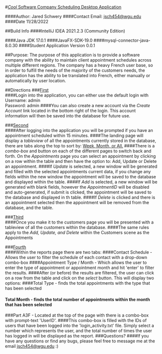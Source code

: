 #<ins>*Cool* Software Company Scheduling Desktop Application</ins>

####Author: Jared Schwery
####Contact Email: jsch454@wgu.edu
####Date 11/28/2022

##Build Info
####IntelliJ IDEA 2021.2.3 (Community Edition)

####Java JDK 17.0.1
####JavaFX-SDK-19.0
####mysql-connector-java-8.0.30
####Student Application Version 0.0.1


##Purpose:
The purpose of this application is to provide a software company with the ability to maintain client appointment schedules across multiple different regions. 
The company has a heavy French user base, so in order to fulfill the needs 
of the majority of the customers needs, the application has the ability to be translated into French, either manually or automatically by user location.

##Directions
###<ins>First</ins><br> 
####Login into the application, you can either use the default login with<br> Username: admin<br>Password: admin
####You can also create a new account via the *Create Account* link located in the bottom right of the login. This account information will then be saved into the database for future use.

###<ins>Second</ins><br>
####After logging into the application you will be prompted if you have an appointment scheduled within 15 minutes. 
####The landing page will display a *tableview* of all the appointments currently stored in the database, there are tabs along the top to sort by: <ins>Week, Month, or All.</ins>
####There is a *combo-box* and button on each of the different pages to switch back and forth. On the *Appointments* page you can select an appointment by clicking on a row within the table and then have the option to: Add, Update or Delete an appointment.
####If *Update* is selected, a new window will be generated and filled with the selected appointments current data, if you change any fields within the new window the appointment will be saved to the database and displayed within the table.
####If *Add* is selected, a new window will be generated with blank fields, however the *AppointmentID* will be disabled and auto-generated, if submit is clicked, the appointment will be saved to the database and displayed in th table.
####If *Delete* is clicked and there is an appointment selected then the appointment will be removed from the database, and the table.

###<ins>Third</ins><br>
####Once you make it to the customers page you will be presented with a tableview of all the customers within the database. 
####The same rules apply to the *Add, Update, and Delete* within the Customers scene as the Appointments

###<ins>Fourth</ins><br>
####Within the reports page there are two tabs:
####Contact Schedule - Allows the user to filter the schedule of each contact with a drop-down combo-box
####Appointment Type / Month - Which allows the user to enter the type of appointment or appointment month and hit 'enter' to filter the results.
####After (or before) the results  are filtered, the user can click on a row from the table and click on the *select* button. This will display two options:
####Total Type - finds the total appointments with the type that has been selected
#### Total Month - finds the total number of appointments within the month that has been selected
###Part A3F -  Located at the top of the page with there is a combo-box with prompt-text 'UserID'. 
####This combo-box is filled with the IDs of users that have been logged into the 'login_activity.txt' file. Simply select a number which represents the user, and the total number of times the user has logged in will be displayed as the report.
###Questions?
####If you have any questions or find any bugs, please feel free to message me at the email jsch454@wgu.edu :)

